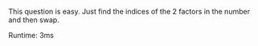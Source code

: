 This question is easy. Just find the indices of the 2 factors in the number and then swap.

Runtime: 3ms
